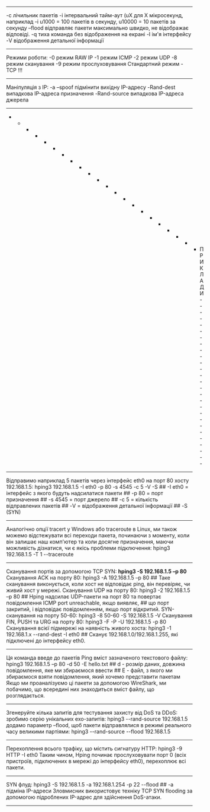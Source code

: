 - - - - - - - - - - - - - - - - - - - - - - - - - - - - - - - - - - - - - - - - - - - - - - - - - - - - - - - - - - - - - - - - 
-c      лічильник пакетів
-i      інтервальний тайм-аут (uX для X мікросекунд, наприклад -i u1000 = 100 пакетів в секунду, u10000 = 10 пакетів за секунду
–flood  відправляє пакети максимально швидко, не відображає відповіді.
-q      тиха команда без відображення на екрані
-I      ім'я інтерфейсу
-V      відображення детальної інформації
- - - - - - - - - - - - - - - - - - - - - - - - - - - - - - - - - - - - - - - - - - - - - - - - - - - - - - - - - - - - - - - - 
Режими роботи:
-0      режим RAW IP
-1      режим ICMP
-2      режим UDP
-8      режим сканування
-9      режим прослуховування
Стандартний режим - TCP !!!
- - - - - - - - - - - - - - - - - - - - - - - - - - - - - - - - - - - - - - - - - - - - - - - - - - - - - - - - - - - - - - - - 
Маніпуляція з IP:
-a –spoof        підмінити вихідну IP-адресу
   -Rand-dest    випадкова IP-адреса призначення
   -Rand-source  випадкова IP-адреса джерела
- - - - - - - - - - - - - - - - - - - - - - - - - - - - - - - - - - - - - - - - - - - - - - - - - - - - - - - - - - - - - - - - 
- - - - - - - - - - - - - - - - - - - - - - П   Р   И   К   Л   А   Д   И - - - - - - - - - - - - - - - - - - - - - - - - - - -
- - - - - - - - - - - - - - - - - - - - - - - - - - - - - - - - - - - - - - - - - - - - - - - - - - - - - - - - - - - - - - - - 
Відправимо наприклад 5 пакетів через інтерфейс eth0 на порт 80 хосту 192.168.1.5:
hping3 192.168.1.5 -I eth0 -p 80 -s 4545 -c 5 -V -S ## -I eth0 = інтерфейс з якого будуть надсилатися пакети
                                                    ## -p 80 = порт призначення
                                                    ## -s 4545 = порт джерело
                                                    ## -c 5 = кількість відправлених пакетів
                                                    ## -V = відображення детальної інформації
                                                    ## -S (SYN)
- - - - - - - - - - - - - - - - - - - - - - - - - - - - - - - - - - - - - - - - - - - - - - - - - - - - - - - - - - - - - - - -
Аналогічно опції tracert у Windows або traceroute в Linux, ми також можемо відстежувати всі переходи пакета, починаючи з моменту, 
коли він залишає наш комп'ютер та коли досягне призначення, маючи можливість дізнатися, чи є якісь проблеми підключення:
hping3 192.168.1.5 -T 1 --traceroute
- - - - - - - - - - - - - - - - - - - - - - - - - - - - - - - - - - - - - - - - - - - - - - - - - - - - - - - - - - - - - - - -
Сканування портів за допомогою TCP SYN:
   **hping3 -S 192.168.1.5 –p 80**
Сканування ACK на порту 80:
   hping3 -A 192.168.1.5 –p 80 ## Таке сканування виконується, коли хост не відповідає ping, він перевіряє, чи живий хост у мережі.
Сканування UDP на порту 80:
   hping3 -2 192.168.1.5 –p 80 ## Hping надсилає UDP-пакети на порт 80 та повертає повідомлення ICMP port unreachable, якщо виявляє, 
                               ## що порт закритий, і відповідає повідомленням, якщо порт відкритий.
SYN-сканування на порту 50-60:
   hping3 -8 50-60 -S 192.168.1.5 -V
Сканування FIN, PUSH та URG на порту 80:
   hping3 -F -P -U 192.168.1.5 -p 80
Сканування всієї підмережі на наявність живого хоста:
   hping3 -1 192.168.1.x --rand-dest -I eth0 ## Сканує 192.168.1.0/192.168.1.255, які підключені до інтерфейсу eth0.
- - - - - - - - - - - - - - - - - - - - - - - - - - - - - - - - - - - - - - - - - - - - - - - - - - - - - - - - - - - - - - - -
Ця команда введе до пакетів Ping вміст зазначеного текстового файлу:
hping3 192.168.1.5 –p 80 -d 50 -E hello.txt  ## d - розмір даних, довжина повідомлення, яке ми збираємося ввести
                                             ## E - файл, з якого ми збираємося взяти повідомлення, який хочемо представити пакетам
Якщо ми проаналізуємо ці пакети за допомогою WireShark, ми побачимо, що всередині них знаходиться вміст файлу, що розглядається.
- - - - - - - - - - - - - - - - - - - - - - - - - - - - - - - - - - - - - - - - - - - - - - - - - - - - - - - - - - - - - - - -
Згенеруйте кілька запитів для тестування захисту від DoS та DDoS:
   зробимо серію унікальних ехо-запитів: 
      hping3 --rand-source 192.168.1.5
   додамо параметр –flood, щоб пакети відправлялися в режимі реального часу великими партіями:
      hping3 --rand-source --flood 192.168.1.5
- - - - - - - - - - - - - - - - - - - - - - - - - - - - - - - - - - - - - - - - - - - - - - - - - - - - - - - - - - - - - - - -
Перехоплення всього трафіку, що містить сигнатуру HTTP:
   hping3 -9 HTTP -I eth0
Таким чином, Hping починає прослуховувати порт 0 (всіх пристроїв, підключених в мережі до інтерфейсу eth0), перехоплює всі пакети. 
- - - - - - - - - - - - - - - - - - - - - - - - - - - - - - - - - - - - - - - - - - - - - - - - - - - - - - - - - - - - - - - -
SYN флуд:
   hping3 -S 192.168.1.5 -a 192.168.1.254 -p 22 --flood ## -a підмінa IP-адреси
Зловмисник використовує техніку TCP SYN flooding за допомогою підроблених IP-адрес для здійснення DoS-атаки.
- - - - - - - - - - - - - - - - - - - - - - - - - - - - - - - - - - - - - - - - - - - - - - - - - - - - - - - - - - - - - - - -



